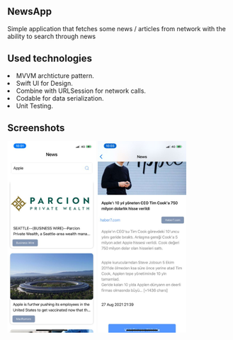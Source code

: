 ## NewsApp
Simple application that fetches some news / articles from network with the ability to search through news 


## Used technologies
<li> MVVM archticture pattern. </li>
<li> Swift UI for Design. </li>
<li> Combine with URLSession for network calls. </li>
<li> Codable for data serialization. </li>
<li> Unit Testing. </li>



## Screenshots
<p float = "left">
<img src="https://raw.githubusercontent.com/amr-sayed/NewsApp-Tempo/master/.github:images/WhatsApp Image 2021-08-27 at 10.04.45 PM-2.jpeg" width="200" alt="sample1">
<img src="https://raw.githubusercontent.com/amr-sayed/NewsApp-Tempo/master/.github:images/WhatsApp Image 2021-08-27 at 10.04.45 PM.jpeg" width="200" alt="sample2">
</p>
